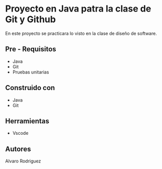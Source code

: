 # Proyecto en Java patra la clase de Git y Github
En este proyecto se practicara lo visto en la clase de diseño de software.

## Pre - Requisitos
* Java
* Git
* Pruebas unitarias

## Construido con
* Java
* Git

## Herramientas
* Vscode

## Autores
Alvaro Rodriguez
